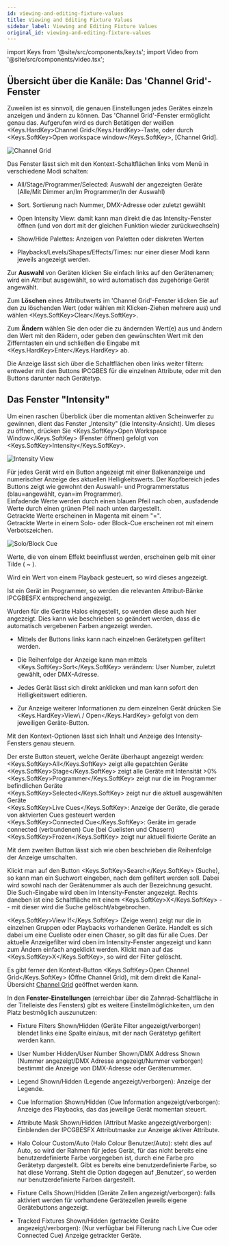 ```yaml
---
id: viewing-and-editing-fixture-values
title: Viewing and Editing Fixture Values
sidebar_label: Viewing and Editing Fixture Values
original_id: viewing-and-editing-fixture-values
---
```


import Keys from '@site/src/components/key.ts';
import Video from '@site/src/components/video.tsx';

## Übersicht über die Kanäle: Das 'Channel Grid'-Fenster

Zuweilen ist es sinnvoll, die genauen Einstellungen jedes Gerätes
einzeln anzeigen und ändern zu können. Das 'Channel Grid'-Fenster
ermöglicht genau das. Aufgerufen wird es durch Betätigen der weißen
<Keys.HardKey>Channel Grid</Keys.HardKey>-Taste, oder durch <Keys.SoftKey>Open workspace window</Keys.SoftKey>, \[Channel
Grid\].

![Channel Grid](/docs/images/Channel-Grid.png)

Das Fenster lässt sich mit den Kontext-Schaltflächen links vom Menü in
verschiedene Modi schalten:

-   All/Stage/Programmer/Selected: Auswahl der angezeigten Geräte
    (Alle/Mit Dimmer an/Im Programmer/In der Auswahl)

-   Sort. Sortierung nach Nummer, DMX-Adresse oder zuletzt gewählt

-   Open Intensity View: damit kann man direkt die das Intensity-Fenster
    öffnen (und von dort mit der gleichen Funktion wieder
    zurückwechseln)

-   Show/Hide Palettes: Anzeigen von Paletten oder diskreten Werten

-   Playbacks/Levels/Shapes/Effects/Times: nur einer dieser Modi kann
    jeweils angezeigt werden.

Zur <strong>Auswahl</strong> von Geräten klicken Sie einfach links auf den
Gerätenamen; wird ein Attribut ausgewählt, so wird automatisch das
zugehörige Gerät angewählt.

Zum <strong>Löschen</strong> eines Attributwerts im 'Channel Grid'-Fenster klicken
Sie auf den zu löschenden Wert (oder wählen mit Klicken-Ziehen mehrere
aus) und wählen <Keys.SoftKey>Clear</Keys.SoftKey>.

Zum <strong>Ändern</strong> wählen Sie den oder die zu ändernden Wert(e) aus und
ändern den Wert mit den Rädern, oder geben den gewünschten Wert mit den
Zifferntasten ein und schließen die Eingabe mit <Keys.HardKey>Enter</Keys.HardKey> ab.

Die Anzeige lässt sich über die Schaltflächen oben links weiter filtern:
entweder mit den Buttons IPCGBES für die einzelnen Attribute, oder mit
den Buttons darunter nach Gerätetyp.

## Das Fenster "Intensity"

Um einen raschen Überblick über die momentan aktiven Scheinwerfer zu
gewinnen, dient das Fenster „Intensity" (die Intensity-Ansicht). Um
dieses zu öffnen, drücken Sie <Keys.SoftKey>Open Workspace Window</Keys.SoftKey> (Fenster öffnen)
gefolgt von <Keys.SoftKey>Intensity</Keys.SoftKey>.

![Intensity View](/docs/images/Intensity-View.png)

Für jedes Gerät wird ein Button angezeigt mit einer Balkenanzeige und
numerischer Anzeige des aktuellen Helligkeitswerts. Der Kopfbereich
jedes Buttons zeigt wie gewohnt den Auswahl- und Programmerstatus
(blau=angewählt, cyan=im Programmer).\
Einfadende Werte werden durch einen blauen Pfeil nach oben, ausfadende
Werte durch einen grünen Pfeil nach unten dargestellt.\
Getrackte Werte erscheinen in Magenta mit einem "=".\
Getrackte Werte in einem Solo- oder Block-Cue erscheinen rot mit einem
Verbotszeichen.

![Solo/Block Cue](/docs/images/Solo-Block-Cue.png)

Werte, die von einem Effekt beeinflusst werden, erscheinen gelb mit
einer Tilde ( \~ ).

Wird ein Wert von einem Playback gesteuert, so wird dieses angezeigt.

Ist ein Gerät im Programmer, so werden die relevanten Attribut-Bänke
IPCGBESFX entsprechend angezeigt.

Wurden für die Geräte Halos eingestellt, so werden diese auch hier
angezeigt. Dies kann wie beschrieben so geändert werden, dass die
automatisch vergebenen Farben angezeigt werden.

-   Mittels der Buttons links kann nach einzelnen Gerätetypen gefiltert
    werden.

-   Die Reihenfolge der Anzeige kann man mittels <Keys.SoftKey>Sort</Keys.SoftKey> verändern:
    User Number, zuletzt gewählt, oder DMX-Adresse.

-   Jedes Gerät lässt sich direkt anklicken und man kann sofort den
    Helligkeitswert editieren.

-   Zur Anzeige weiterer Informationen zu dem einzelnen Gerät drücken
    Sie <Keys.HardKey>View\ / Open</Keys.HardKey> gefolgt von dem jeweiligen
    Geräte-Button.

Mit den Kontext-Optionen lässt sich Inhalt und Anzeige des
Intensity-Fensters genau steuern.

Der erste Button steuert, welche Geräte überhaupt angezeigt werden:\
<Keys.SoftKey>All</Keys.SoftKey> zeigt alle gepatchten Geräte\
<Keys.SoftKey>Stage</Keys.SoftKey> zeigt alle Geräte mit Intensität >0%\
<Keys.SoftKey>Programmer</Keys.SoftKey> zeigt nur die im Programmer befindlichen Geräte\
<Keys.SoftKey>Selected</Keys.SoftKey> zeigt nur die aktuell ausgewählten Geräte\
<Keys.SoftKey>Live Cues</Keys.SoftKey>: Anzeige der Geräte, die gerade von aktvierten Cues 
gesteuert werden\
<Keys.SoftKey>Connected Cue</Keys.SoftKey>: Geräte im gerade connected (verbundenen) Cue (bei
Cuelisten und Chasern)\
<Keys.SoftKey>Frozen</Keys.SoftKey> zeigt nur aktuell fixierte Geräte an

Mit dem zweiten Button lässt sich wie oben beschrieben die Reihenfolge
der Anzeige umschalten.

Klickt man auf den Button <Keys.SoftKey>Search</Keys.SoftKey> (Suche), so kann man ein Suchwort
eingeben, nach dem gefiltert werden soll. Dabei wird sowohl nach der
Gerätenummer als auch der Bezeichnung gesucht. Die Such-Eingabe wird
oben im Intensity-Fenster angezeigt. Rechts daneben ist eine
Schaltfläche mit einem <Keys.SoftKey>X</Keys.SoftKey> -- mit dieser wird die Suche
gelöscht/abgebrochen.

<Keys.SoftKey>View If</Keys.SoftKey> (Zeige wenn) zeigt nur die in einzelnen Gruppen oder
Playbacks vorhandenen Geräte. Handelt es sich dabei um eine Cueliste
oder einen Chaser, so gilt das für alle Cues. Der aktuelle Anzeigefilter
wird oben im Intensity-Fenster angezeigt und kann zum Ändern einfach
angeklickt werden. Klickt man auf das <Keys.SoftKey>X</Keys.SoftKey>, so wird der Filter
gelöscht.

Es gibt ferner den Kontext-Button <Keys.SoftKey>Open Channel Grid</Keys.SoftKey> (Öffne Channel
Grid), mit dem direkt die Kanal-Übersicht [Channel Grid](viewing-and-editing-fixture-values.md#übersicht-über-die-kanäle-das-channel-grid-fenster) 
geöffnet werden kann.

In den <strong>Fenster-Einstellungen</strong> (erreichbar über die
Zahnrad-Schaltfläche in der Titelleiste des Fensters) gibt es weitere
Einstellmöglichkeiten, um den Platz bestmöglich auszunutzen:

-   Fixture Filters Shown/Hidden (Geräte Filter angezeigt/verborgen)
    blendet links eine Spalte ein/aus, mit der nach Gerätetyp gefiltert
    werden kann.

-   User Number Hidden/User Number Shown/DMX Address Shown (Nummer
    angezeigt/DMX Adresse angezeigt/Nummer verborgen) bestimmt die
    Anzeige von DMX-Adresse oder Gerätenummer.

-   Legend Shown/Hidden (Legende angezeigt/verborgen): Anzeige der
    Legende.

-   Cue Information Shown/Hidden (Cue Information angezeigt/verborgen):
    Anzeige des Playbacks, das das jeweilige Gerät momentan steuert.

-   Attribute Mask Shown/Hidden (Attribut Maske angezeigt/verborgen):
    Einblenden der IPCGBESFX Attributmaske zur Anzeige aktiver
    Attribute.

-   Halo Colour Custom/Auto (Halo Colour Benutzer/Auto): steht dies auf
    Auto, so wird der Rahmen für jedes Gerät, für das nicht bereits eine
    benutzerdefinierte Farbe vorgegeben ist, durch eine Farbe pro
    Gerätetyp dargestellt. Gibt es bereits eine benutzerdefinierte
    Farbe, so hat diese Vorrang. Steht die Option dagegen auf
    ‚Benutzer', so werden nur benutzerdefinierte Farben dargestellt.

-   Fixture Cells Shown/Hidden (Geräte Zellen angezeigt/verborgen):
    falls aktiviert werden für vorhandene Gerätezellen jeweils eigene
    Gerätebuttons angezeigt.

-   Tracked Fixtures Shown/Hidden (getrackte Geräte
    angezeigt/verborgen): (Nur verfügbar bei Filterung nach Live Cue
    oder Connected Cue) Anzeige getrackter Geräte.
